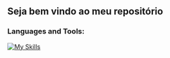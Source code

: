 ## Seja bem vindo ao meu repositório

<h3 align="left">Languages and Tools:</h3>

[![My Skills](https://skillicons.dev/icons?i=java,spring,git,postgres)](https://skillicons.dev)

